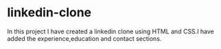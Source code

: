 # linkedin-clone
In this project I have created a linkedin clone using HTML and CSS.I have added the experience,education and contact sections.
